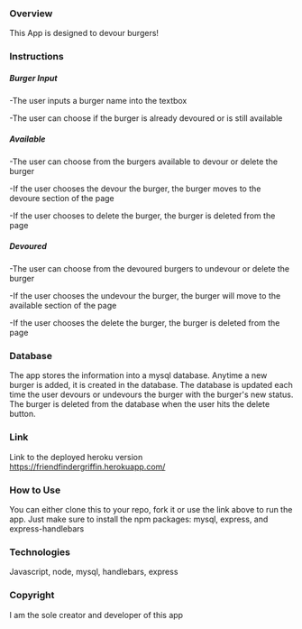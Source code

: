 
### Overview
This App is designed to devour burgers!

### Instructions
##### Burger Input
-The user inputs a burger name into the textbox

-The user can choose if the burger is already devoured or is still available

##### Available 
-The user can choose from the burgers available to devour or delete the burger

-If the user chooses the devour the burger, the burger moves to the devoure section of the page

-If the user chooses to delete the burger, the burger is deleted from the page

##### Devoured
-The user can choose from the devoured burgers to undevour or delete the burger

-If the user chooses the undevour the burger, the burger will move to the available section of the page 

-If the user chooses the delete the burger, the burger is deleted from the page


### Database
The app stores the information into a mysql database. Anytime a new burger is added, it is created in the database. The database is updated each time the user devours or undevours the burger with the burger's new status. The burger is deleted from the database when the user hits the delete button.


### Link
Link to the deployed heroku version  https://friendfindergriffin.herokuapp.com/


### How to Use
You can either clone this to your repo, fork it or use the link above to run the app. Just make sure to install the npm packages: mysql, express, and express-handlebars


### Technologies
Javascript, node, mysql, handlebars, express


### Copyright
I am the sole creator and developer of this app
